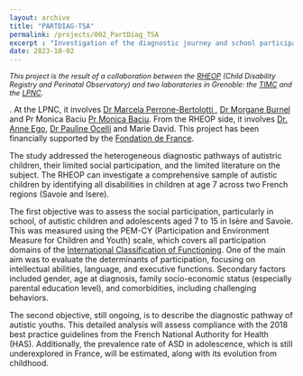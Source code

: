 ```yaml
---
layout: archive
title: "PARTDIAG-TSA"
permalink: /projects/002_PartDiag_TSA
excerpt : "Investigation of the diagnostic journey and school participation of autistic children in the French county of Isere and Savoie"
date: 2023-10-02
---
```


<p style="font-size: 0.9em; font-style: italic;">
This project is the result of a collaboration between the <a href="https://rheop.univ-grenoble-alpes.fr">RHEOP</a> (Child Disability Registry and Perinatal Observatory) and two laboratories in Grenoble: the <a href="https://www.timc.fr/themas">TIMC</a> and the <a href="https://lpnc.univ-grenoble-alpes.fr/fr">LPNC</a>.
</p>. At the LPNC, it involves <a href="https://www.perrone-bertolotti.fr">Dr Marcela Perrone-Bertolotti </a>, <a href="https://cerca.labo.univ-poitiers.fr/en/membres/morgane-burnel-2/">Dr Morgane Burnel</a> and Pr Monica Baciu <a href="https://lpnc.univ-grenoble-alpes.fr/fr/monica-baciu">Pr Monica Baciu</a>. 
From the RHEOP side, it involves <a href="https://www.timc.fr/anne-ego">Dr. Anne Ego</a>, <a href="https://www.researchgate.net/profile/Pauline-Occelli-2">Dr Pauline Ocelli</a> and Marie David.
This project has been financially supported by the <a href="https://www.fondationdefrance.org/fr/">Fondation de France</a>. 

The study addressed the heterogeneous diagnostic pathways of autistric children, their limited social participation, and the limited literature on the subject. 
The RHEOP can investigate a comprehensive sample of autistic children by identifying all disabilities in children at age 7 across two French regions (Savoie and Isere).

The first objective was to assess the social participation, particularly in school, of autistic children and adolescents aged 7 to 15 in Isère and Savoie. 
This was measured using the PEM-CY (Participation and Environment Measure for Children and Youth) scale, which covers all participation domains of the [International Classification of Functioning](https://www.who.int/standards/classifications/international-classification-of-functioning-disability-and-health).
One of the main aim was to evaluate the determinants of participation, focusing on intellectual abilities, language, and executive functions. 
Secondary factors included gender, age at diagnosis, family socio-economic status (especially parental education level), and comorbidities, including challenging behaviors.  

The second objective, still ongoing, is to describe the diagnostic pathway of autistic youths.
This detailed analysis will assess compliance with the 2018 best practice guidelines from the French National Authority for Health (HAS). 
Additionally, the prevalence rate of ASD in adolescence, which is still underexplored in France, will be estimated, along with its evolution from childhood.
